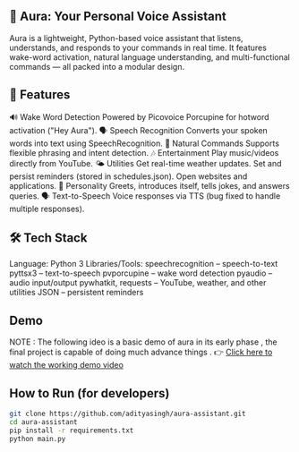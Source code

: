 ## 🌟 Aura: Your Personal Voice Assistant

Aura is a lightweight, Python-based voice assistant that listens, understands, and responds to your commands in real time.
It features wake-word activation, natural language understanding, and multi-functional commands — all packed into a modular design.

## 🚀 Features
🔊 Wake Word Detection
Powered by Picovoice Porcupine for hotword activation ("Hey Aura").
🗣 Speech Recognition
Converts your spoken words into text using SpeechRecognition.
💬 Natural Commands
Supports flexible phrasing and intent detection.
🎶 Entertainment
Play music/videos directly from YouTube.
🌤 Utilities
Get real-time weather updates.
Set and persist reminders (stored in schedules.json).
Open websites and applications.
🤖 Personality
Greets, introduces itself, tells jokes, and answers queries.
🗣 Text-to-Speech
Voice responses via TTS (bug fixed to handle multiple responses).

## 🛠️ Tech Stack
Language: Python 3
Libraries/Tools:
speechrecognition – speech-to-text
pyttsx3 – text-to-speech
pvporcupine – wake word detection
pyaudio – audio input/output
pywhatkit, requests – YouTube, weather, and other utilities
JSON – persistent reminders


## Demo
NOTE : The following ideo is a basic demo of aura in its early phase , the final project is capable of doing much advance things . 
👉 [Click here to watch the working demo video](https://www.linkedin.com/posts/aditya-singh199_ai-python-voiceassistant-activity-7349105649516961794-kNWs?utm_source=share&utm_medium=member_desktop&rcm=ACoAAFGQw3oBt6f6ByKiJsT5e3jBe0wj8O_sRy0)  

## How to Run (for developers)
```bash
git clone https://github.com/adityasingh/aura-assistant.git
cd aura-assistant
pip install -r requirements.txt
python main.py
